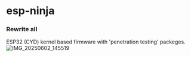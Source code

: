# esp-ninja
### Rewrite all
ESP32 (CYD) kernel based firmware with 'penetration testing' packeges. 
![IMG_20250602_145519](https://github.com/user-attachments/assets/4b2cd21e-bbd4-4fd4-a07d-558f58d45e5a)
